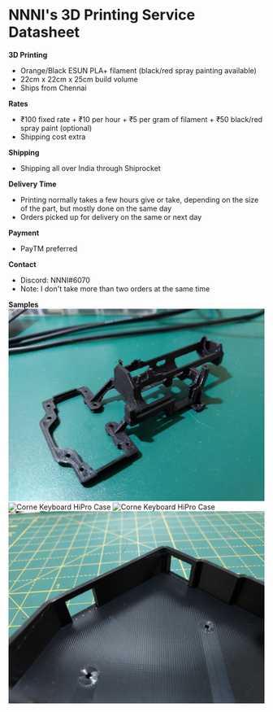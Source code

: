 # NNNI's 3D Printing Service Datasheet

**3D Printing**
- Orange/Black ESUN PLA+ filament (black/red spray painting available)
- 22cm x 22cm x 25cm build volume
- Ships from Chennai

**Rates**
- ₹100 fixed rate + ₹10 per hour + ₹5 per gram of filament + ₹50 black/red spray paint (optional)
- Shipping cost extra

**Shipping**
- Shipping all over India through Shiprocket

**Delivery Time**
- Printing normally takes a few hours give or take, depending on the size of the part, but mostly done on the same day
- Orders picked up for delivery on the same or next day

**Payment**
- PayTM preferred

**Contact**
- Discord: NNNI#6070
- Note: I don't take more than two orders at the same time

**Samples**
![some random mouse part](https://github.com/NNNIIndia/3D-Printing-Services/blob/main/samples/20220104_211724.jpg)
![Corne Keyboard HiPro Case](https://github.com/NNNIIndia/3D-Printing-Services/blob/main/samples/20211104_201351.jpg)
![Corne Keyboard HiPro Case](https://github.com/NNNIIndia/3D-Printing-Services/blob/main/samples/20211104_201358.jpg)
![Corne Keyboard HiPro Case](https://github.com/NNNIIndia/3D-Printing-Services/blob/main/samples/20211104_201437.jpg)

